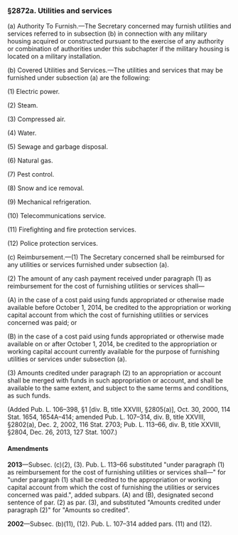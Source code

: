 ### §2872a. Utilities and services ###

(a) Authority To Furnish.—The Secretary concerned may furnish utilities and services referred to in subsection (b) in connection with any military housing acquired or constructed pursuant to the exercise of any authority or combination of authorities under this subchapter if the military housing is located on a military installation.

(b) Covered Utilities and Services.—The utilities and services that may be furnished under subsection (a) are the following:

(1) Electric power.

(2) Steam.

(3) Compressed air.

(4) Water.

(5) Sewage and garbage disposal.

(6) Natural gas.

(7) Pest control.

(8) Snow and ice removal.

(9) Mechanical refrigeration.

(10) Telecommunications service.

(11) Firefighting and fire protection services.

(12) Police protection services.

(c) Reimbursement.—(1) The Secretary concerned shall be reimbursed for any utilities or services furnished under subsection (a).

(2) The amount of any cash payment received under paragraph (1) as reimbursement for the cost of furnishing utilities or services shall—

(A) in the case of a cost paid using funds appropriated or otherwise made available before October 1, 2014, be credited to the appropriation or working capital account from which the cost of furnishing utilities or services concerned was paid; or

(B) in the case of a cost paid using funds appropriated or otherwise made available on or after October 1, 2014, be credited to the appropriation or working capital account currently available for the purpose of furnishing utilities or services under subsection (a).

(3) Amounts credited under paragraph (2) to an appropriation or account shall be merged with funds in such appropriation or account, and shall be available to the same extent, and subject to the same terms and conditions, as such funds.

(Added Pub. L. 106–398, §1 [div. B, title XXVIII, §2805(a)], Oct. 30, 2000, 114 Stat. 1654, 1654A–414; amended Pub. L. 107–314, div. B, title XXVIII, §2802(a), Dec. 2, 2002, 116 Stat. 2703; Pub. L. 113–66, div. B, title XXVIII, §2804, Dec. 26, 2013, 127 Stat. 1007.)

#### Amendments ####

**2013**—Subsec. (c)(2), (3). Pub. L. 113–66 substituted "under paragraph (1) as reimbursement for the cost of furnishing utilities or services shall—" for "under paragraph (1) shall be credited to the appropriation or working capital account from which the cost of furnishing the utilities or services concerned was paid.", added subpars. (A) and (B), designated second sentence of par. (2) as par. (3), and substituted "Amounts credited under paragraph (2)" for "Amounts so credited".

**2002**—Subsec. (b)(11), (12). Pub. L. 107–314 added pars. (11) and (12).